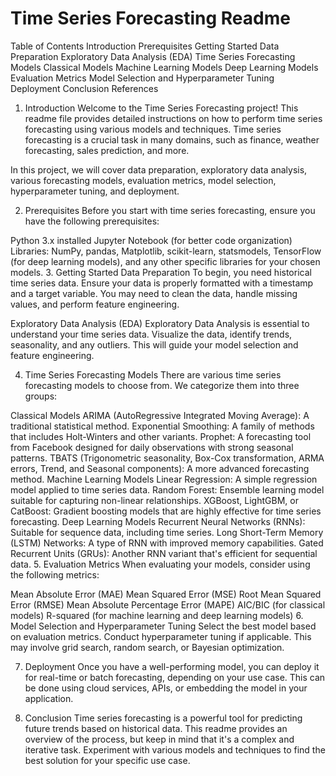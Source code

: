 # Time Series Forecasting Readme
Table of Contents
Introduction
Prerequisites
Getting Started
Data Preparation
Exploratory Data Analysis (EDA)
Time Series Forecasting Models
Classical Models
Machine Learning Models
Deep Learning Models
Evaluation Metrics
Model Selection and Hyperparameter Tuning
Deployment
Conclusion
References
1. Introduction
Welcome to the Time Series Forecasting project! This readme file provides detailed instructions on how to perform time series forecasting using various models and techniques. Time series forecasting is a crucial task in many domains, such as finance, weather forecasting, sales prediction, and more.

In this project, we will cover data preparation, exploratory data analysis, various forecasting models, evaluation metrics, model selection, hyperparameter tuning, and deployment.

2. Prerequisites
Before you start with time series forecasting, ensure you have the following prerequisites:

Python 3.x installed
Jupyter Notebook (for better code organization)
Libraries: NumPy, pandas, Matplotlib, scikit-learn, statsmodels, TensorFlow (for deep learning models), and any other specific libraries for your chosen models.
3. Getting Started
Data Preparation
To begin, you need historical time series data. Ensure your data is properly formatted with a timestamp and a target variable. You may need to clean the data, handle missing values, and perform feature engineering.

Exploratory Data Analysis (EDA)
Exploratory Data Analysis is essential to understand your time series data. Visualize the data, identify trends, seasonality, and any outliers. This will guide your model selection and feature engineering.

4. Time Series Forecasting Models
There are various time series forecasting models to choose from. We categorize them into three groups:

Classical Models
ARIMA (AutoRegressive Integrated Moving Average): A traditional statistical method.
Exponential Smoothing: A family of methods that includes Holt-Winters and other variants.
Prophet: A forecasting tool from Facebook designed for daily observations with strong seasonal patterns.
TBATS (Trigonometric seasonality, Box-Cox transformation, ARMA errors, Trend, and Seasonal components): A more advanced forecasting method.
Machine Learning Models
Linear Regression: A simple regression model applied to time series data.
Random Forest: Ensemble learning model suitable for capturing non-linear relationships.
XGBoost, LightGBM, or CatBoost: Gradient boosting models that are highly effective for time series forecasting.
Deep Learning Models
Recurrent Neural Networks (RNNs): Suitable for sequence data, including time series.
Long Short-Term Memory (LSTM) Networks: A type of RNN with improved memory capabilities.
Gated Recurrent Units (GRUs): Another RNN variant that's efficient for sequential data.
5. Evaluation Metrics
When evaluating your models, consider using the following metrics:

Mean Absolute Error (MAE)
Mean Squared Error (MSE)
Root Mean Squared Error (RMSE)
Mean Absolute Percentage Error (MAPE)
AIC/BIC (for classical models)
R-squared (for machine learning and deep learning models)
6. Model Selection and Hyperparameter Tuning
Select the best model based on evaluation metrics. Conduct hyperparameter tuning if applicable. This may involve grid search, random search, or Bayesian optimization.

7. Deployment
Once you have a well-performing model, you can deploy it for real-time or batch forecasting, depending on your use case. This can be done using cloud services, APIs, or embedding the model in your application.

8. Conclusion
Time series forecasting is a powerful tool for predicting future trends based on historical data. This readme provides an overview of the process, but keep in mind that it's a complex and iterative task. Experiment with various models and techniques to find the best solution for your specific use case.
